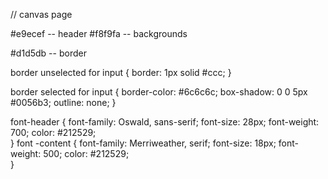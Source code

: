 // canvas page

#e9ecef -- header
#f8f9fa -- backgrounds

#d1d5db -- border

border unselected for input {
border: 1px solid #ccc;
}

border selected for input {
border-color: #6c6c6c;
box-shadow: 0 0 5px #0056b3;
outline: none;
}

font-header {
font-family: Oswald, sans-serif;
font-size: 28px;
font-weight: 700;
color: #212529;  
}
font -content {
font-family: Merriweather, serif;
font-size: 18px;
font-weight: 500;
color: #212529;  
}
